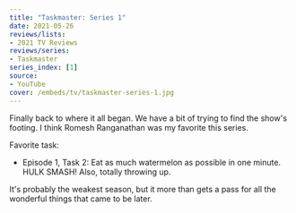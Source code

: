 ```yaml
---
title: "Taskmaster: Series 1"
date: 2021-05-26
reviews/lists:
- 2021 TV Reviews
reviews/series:
- Taskmaster
series_index: [1]
source:
- YouTube
cover: /embeds/tv/taskmaster-series-1.jpg
---
```

Finally back to where it all began. We have a bit of trying to find the show's footing. I think Romesh Ranganathan was my favorite this series. 

Favorite task:

* Episode 1, Task 2: Eat as much watermelon as possible in one minute. HULK SMASH! Also, totally throwing up. 

It's probably the weakest season, but it more than gets a pass for all the wonderful things that came to be later. 